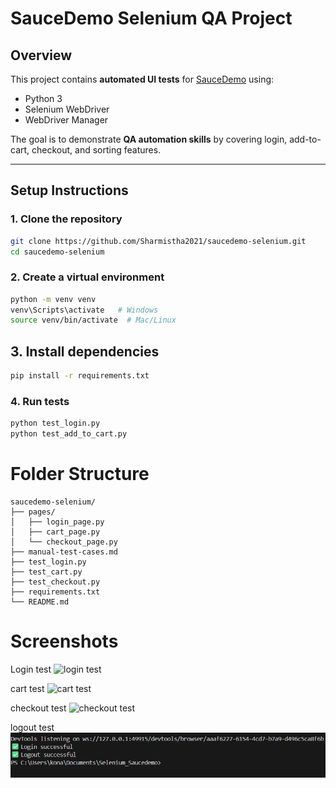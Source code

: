 # SauceDemo Selenium QA Project

## Overview
This project contains **automated UI tests** for [SauceDemo](https://www.saucedemo.com/) using:
- Python 3
- Selenium WebDriver
- WebDriver Manager

The goal is to demonstrate **QA automation skills** by covering login, add-to-cart, checkout, and sorting features.

---

## Setup Instructions
### 1. Clone the repository
```bash
git clone https://github.com/Sharmistha2021/saucedemo-selenium.git
cd saucedemo-selenium
```
### 2. Create a virtual environment
```bash
python -m venv venv
venv\Scripts\activate   # Windows
source venv/bin/activate  # Mac/Linux
```
## 3. Install dependencies
```bash
pip install -r requirements.txt
```
### 4. Run tests
```bash
python test_login.py
python test_add_to_cart.py
```

# Folder Structure
```plaintext
saucedemo-selenium/
├── pages/
│   ├── login_page.py
│   ├── cart_page.py
│   └── checkout_page.py
├── manual-test-cases.md
├── test_login.py
├── test_cart.py
├── test_checkout.py
├── requirements.txt
└── README.md

```
# Screenshots 
Login test
![login test](login_test.png)

cart test
![cart test](cart_test.png)

checkout test
![checkout test](checkout_test.png)

logout test
![logout test](logout_test.png)
